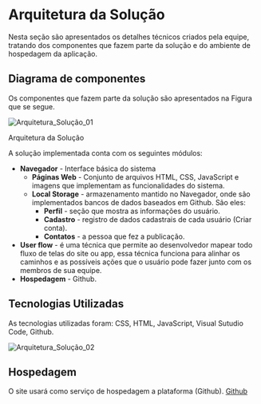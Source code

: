 # Arquitetura da Solução

Nesta seção são apresentados os detalhes técnicos criados pela equipe, tratando dos componentes que fazem parte da solução e do ambiente de hospedagem da aplicação.

## Diagrama de componentes

Os componentes que fazem parte da solução são apresentados na Figura que se segue.

![Arquitetura_Solução_01](https://user-images.githubusercontent.com/103541634/172956431-56f0852a-2c96-47d4-ac7e-0acb22e7c8ea.png)

<!-- <center>Figura XX - Arquitetura da Solução</center> -->
Arquitetura da Solução

A solução implementada conta com os seguintes módulos:
- **Navegador** - Interface básica do sistema  
  - **Páginas Web** - Conjunto de arquivos HTML, CSS, JavaScript e imagens que implementam as funcionalidades do sistema.
   - **Local Storage** - armazenamento mantido no Navegador, onde são implementados bancos de dados baseados em Github. São eles: 
     - **Perfil** - seção que mostra as informações do usuário.
     - **Cadastro** - registro de dados cadastrais de cada usuário (Criar conta).
     - **Contatos** - a pessoa que fez a publicação.
 - **User flow** - é uma técnica que permite ao desenvolvedor mapear todo fluxo de telas do site ou app, essa técnica funciona para alinhar os caminhos e as possíveis ações que o usuário pode fazer junto com os membros de sua equipe.
 - **Hospedagem** - Github.

## Tecnologias Utilizadas

As tecnologias utilizadas foram: CSS, HTML, JavaScript, Visual Sutudio Code, Github.

![Arquitetura_Solução_02](https://user-images.githubusercontent.com/103541634/172957159-b2795772-d066-43da-942a-41010dc50f1c.png)

## Hospedagem

O site usará como serviço de hospedagem a plataforma (Github).
[Github](https://github.com/)
